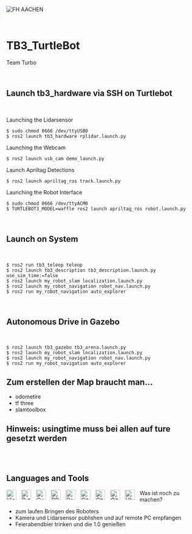 ![FH AACHEN](https://www.testa-fid.de/upload/mediapool/Kunden/FH-Aachen.jpg)

<br />

# TB3_TurtleBot
Team Turbo

<br />

## Launch tb3_hardware via SSH on Turtlebot
<br />

Launching the Lidarsensor 

```
$ sudo chmod 0666 /dev/ttyUSB0
$ ros2 launch tb3_hardware rplidar.launch.py
```

Launching the Webcam
```
$ ros2 launch usb_cam demo_launch.py
```

Launch Apriltag Detections
```
$ ros2 launch apriltag_ros track.launch.py
```
Launching the Robot Interface
```
$ sudo chmod 0666 /dev/ttyACM0
$ TURTLEBOT3_MODEL=waffle ros2 launch apriltag_ros robot.launch.py 
```
<br />

## Launch on System
<br />

```
$ ros2 run tb3_teleop teleop
$ ros2 launch tb3_description tb3_description.launch.py use_sim_time:=false
$ ros2 launch my_robot_slam localization.launch.py 
$ ros2 launch my_robot_navigation robot_nav.launch.py 
$ ros2 run my_robot_navigation auto_explorer
``` 

<br />

## Autonomous Drive in Gazebo 
<br />

```
$ ros2 launch tb3_gazebo tb3_arena.launch.py 
$ ros2 launch my_robot_slam localization.launch.py
$ ros2 launch my_robot_navigation robot_nav.launch.py
$ ros2 run my_robot_navigation auto_explorer 
```

## Zum erstellen der Map braucht man...
- odometire
- tf three
- slamtoolbox

## Hinweis: usingtime muss bei allen auf **ture** gesetzt werden

<br />
<br />

## Languages and Tools

<img align="left" alt="Visual Studio Code" width="26px" src="https://cdn.jsdelivr.net/gh/devicons/devicon/icons/vscode/vscode-original.svg" style="padding-right:10px;" />
<img align="left" alt="Python" width="26px" src="https://www.inovex.de/wp-content/uploads/2021/04/training-python.png" style="padding-right:10px;" />
<img align="left" alt="C++" width="26px" src="https://www.vectorsoft.de/wp-content/uploads/2019/10/C_API.png" style="padding-right:10px;" />
<img align="left" alt="ROS" width="26px" src="https://picknik.ai/assets/images/blog_posts/ROS2/ros2.png" style="padding-right:10px;" />
<img align="left" alt="Gazebo" width="26px" src="https://upload.wikimedia.org/wikipedia/en/5/5e/Gazebo_logo_without_text.svg" style="padding-right:10px;" />
<img align="left" alt="GitLab" width="26px" src="https://iffmd.fz-juelich.de/uploads/upload_44b1fe64823271caf566fc904ad5e5f2.png" style="padding-right:10px;" />
<img align="left" alt="Git" width="26px" src="https://cdn.jsdelivr.net/gh/devicons/devicon/icons/git/git-original.svg" style="padding-right:10px;" />
<img align="left" alt="GitHub" width="26px" src="https://user-images.githubusercontent.com/3369400/139448065-39a229ba-4b06-434b-bc67-616e2ed80c8f.png" style="padding-right:10px;" />
<img align="left" alt="Ubuntu" width="26px" src="https://upload.wikimedia.org/wikipedia/commons/thumb/a/ab/Logo-ubuntu_cof-orange-hex.svg/1200px-Logo-ubuntu_cof-orange-hex.svg.png" style="padding-right:10px;


<br />
<br />


## Was ist noch zu machen?

- zum laufen Bringen des Roboters
- Kamera und Lidarsensor publishen und auf remote PC empfangen
- Feierabendbier trinken und die 1.0 genießen